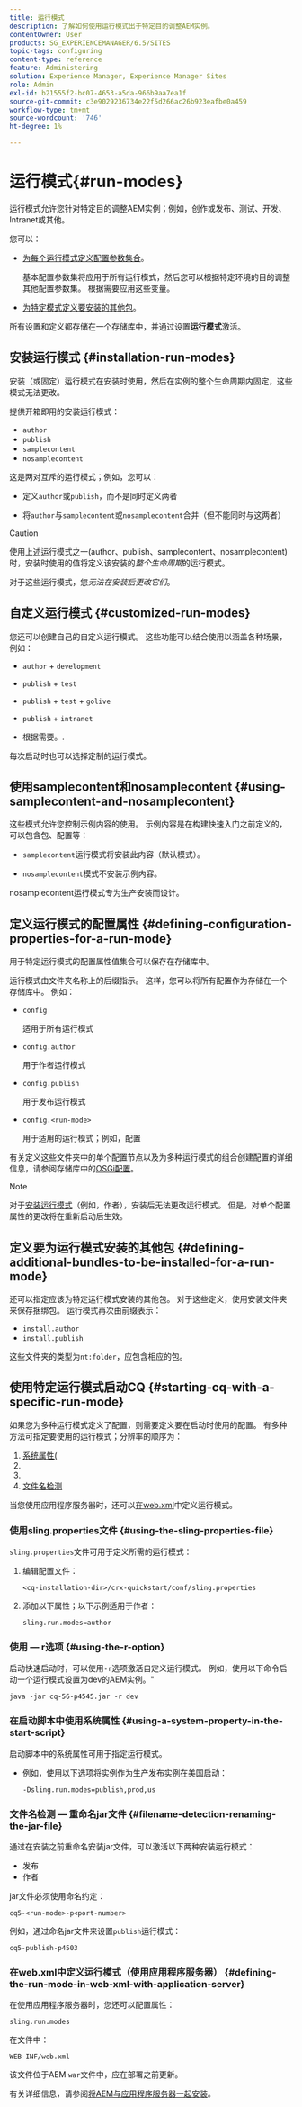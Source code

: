 ```yaml
---
title: 运行模式
description: 了解如何使用运行模式出于特定目的调整AEM实例。
contentOwner: User
products: SG_EXPERIENCEMANAGER/6.5/SITES
topic-tags: configuring
content-type: reference
feature: Administering
solution: Experience Manager, Experience Manager Sites
role: Admin
exl-id: b21555f2-bc07-4653-a5da-966b9aa7ea1f
source-git-commit: c3e9029236734e22f5d266ac26b923eafbe0a459
workflow-type: tm+mt
source-wordcount: '746'
ht-degree: 1%

---
```


# 运行模式{#run-modes}

运行模式允许您针对特定目的调整AEM实例；例如，创作或发布、测试、开发、Intranet或其他。

您可以：

* [为每个运行模式定义配置参数集合](#defining-configuration-properties-for-a-run-mode)。

  基本配置参数集将应用于所有运行模式，然后您可以根据特定环境的目的调整其他配置参数集。 根据需要应用这些变量。

* [为特定模式定义要安装的其他包](#defining-additional-bundles-to-be-installed-for-a-run-mode)。

所有设置和定义都存储在一个存储库中，并通过设置&#x200B;**运行模式**&#x200B;激活。

## 安装运行模式 {#installation-run-modes}

安装（或固定）运行模式在安装时使用，然后在实例的整个生命周期内固定，这些模式无法更改。

提供开箱即用的安装运行模式：

* `author`
* `publish`
* `samplecontent`
* `nosamplecontent`

这是两对互斥的运行模式；例如，您可以：

* 定义`author`或`publish`，而不是同时定义两者

* 将`author`与`samplecontent`或`nosamplecontent`合并（但不能同时与这两者）

>[!CAUTION]
>
>使用上述运行模式之一(author、publish、samplecontent、nosamplecontent)时，安装时使用的值将定义该安装的&#x200B;*整个生命周期*&#x200B;的运行模式。
>
>对于这些运行模式，您&#x200B;*无法在安装后更改它们*。

## 自定义运行模式 {#customized-run-modes}

您还可以创建自己的自定义运行模式。 这些功能可以结合使用以涵盖各种场景，例如：

* `author` + `development`

* `publish` + `test`

* `publish` + `test` + `golive`

* `publish` + `intranet`

* 根据需要。.

每次启动时也可以选择定制的运行模式。

## 使用samplecontent和nosamplecontent {#using-samplecontent-and-nosamplecontent}

这些模式允许您控制示例内容的使用。 示例内容是在构建快速入门之前定义的，可以包含包、配置等：

* `samplecontent`运行模式将安装此内容（默认模式）。

* `nosamplecontent`模式不安装示例内容。

nosamplecontent运行模式专为生产安装而设计。

## 定义运行模式的配置属性 {#defining-configuration-properties-for-a-run-mode}

用于特定运行模式的配置属性值集合可以保存在存储库中。

运行模式由文件夹名称上的后缀指示。 这样，您可以将所有配置作为存储在一个存储库中。 例如：

* `config`

  适用于所有运行模式

* `config.author`

  用于作者运行模式

* `config.publish`

  用于发布运行模式

* `config.<run-mode>`

  用于适用的运行模式；例如，配置

有关定义这些文件夹中的单个配置节点以及为多种运行模式的组合创建配置的详细信息，请参阅存储库中的[OSGi配置](/help/sites-deploying/configuring-osgi.md#osgi-configuration-in-the-repository)。

>[!NOTE]
>
>对于[安装运行模式](#installation-run-modes)（例如，作者），安装后无法更改运行模式。 但是，对单个配置属性的更改将在重新启动后生效。

## 定义要为运行模式安装的其他包 {#defining-additional-bundles-to-be-installed-for-a-run-mode}

还可以指定应该为特定运行模式安装的其他包。 对于这些定义，使用安装文件夹来保存捆绑包。 运行模式再次由前缀表示：

* `install.author`
* `install.publish`

这些文件夹的类型为`nt:folder`，应包含相应的包。

## 使用特定运行模式启动CQ {#starting-cq-with-a-specific-run-mode}

如果您为多种运行模式定义了配置，则需要定义要在启动时使用的配置。 有多种方法可指定要使用的运行模式；分辨率的顺序为：

1. [系统属性(](#using-a-system-property-in-the-start-script)
1. [](#using-the-sling-properties-file)
1. [](#using-the-r-option)
1. [文件名检测](#filename-detection-renaming-the-jar-file)

当您使用应用程序服务器时，还可以[在web.xml](#defining-the-run-mode-in-web-xml-with-application-server)中定义运行模式。

### 使用sling.properties文件 {#using-the-sling-properties-file}

`sling.properties`文件可用于定义所需的运行模式：

1. 编辑配置文件：

   `<cq-installation-dir>/crx-quickstart/conf/sling.properties`

1. 添加以下属性；以下示例适用于作者：

   `sling.run.modes=author`

### 使用 — r选项 {#using-the-r-option}

启动快速启动时，可以使用`-r`选项激活自定义运行模式。 例如，使用以下命令启动一个运行模式设置为dev的AEM实例。&quot;

```shell
java -jar cq-56-p4545.jar -r dev
```

### 在启动脚本中使用系统属性 {#using-a-system-property-in-the-start-script}

启动脚本中的系统属性可用于指定运行模式。

* 例如，使用以下选项将实例作为生产发布实例在美国启动：

  `-Dsling.run.modes=publish,prod,us`

### 文件名检测 — 重命名jar文件 {#filename-detection-renaming-the-jar-file}

通过在安装之前重命名安装jar文件，可以激活以下两种安装运行模式：

* 发布
* 作者

jar文件必须使用命名约定：

`cq5-<run-mode>-p<port-number>`

例如，通过命名jar文件来设置`publish`运行模式：

`cq5-publish-p4503`

### 在web.xml中定义运行模式（使用应用程序服务器） {#defining-the-run-mode-in-web-xml-with-application-server}

在使用应用程序服务器时，您还可以配置属性：

`sling.run.modes`

在文件中：

`WEB-INF/web.xml`

该文件位于AEM `war`文件中，应在部署之前更新。

有关详细信息，请参阅[将AEM与应用程序服务器一起安装](/help/sites-deploying/application-server-install.md)。
